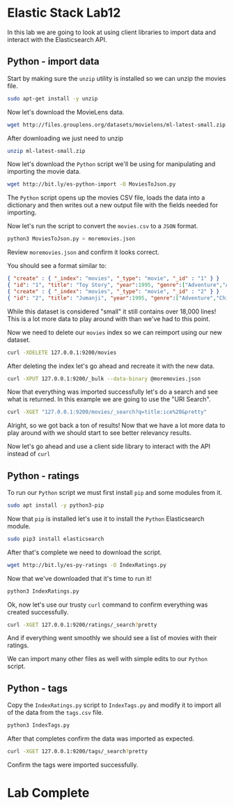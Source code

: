 # Elastic Stack Lab12

In this lab we are going to look at using client libraries to import data and interact with the Elasticsearch API.

## Python - import data
Start by making sure the `unzip` utility is installed so we can unzip the movies file. 

```bash
sudo apt-get install -y unzip 
```

Now let's download the MovieLens data. 
```bash
wget http://files.grouplens.org/datasets/movielens/ml-latest-small.zip
```

After downloading we just need to unzip 
```bash
unzip ml-latest-small.zip 
```

Now let's download the `Python` script we'll be using for manipulating and importing the movie data. 
```bash
wget http://bit.ly/es-python-import -O MoviesToJson.py
```

The `Python` script opens up the movies CSV file, loads the data into a dictionary and then writes out a new output file with the fields needed for importing. 

Now let's run the script to convert the `movies.csv` to a `JSON` format. 
```bash
python3 MoviesToJson.py > moremovies.json
```

Review `moremovies.json` and confirm it looks correct. 

You should see a format similar to: 
```json
{ "create" : { "_index": "movies", "_type": "movie", "_id" : "1" } }
{ "id": "1", "title": "Toy Story", "year":1995, "genre":["Adventure","Animation","Children","Comedy","Fantasy"] }
{ "create" : { "_index": "movies", "_type": "movie", "_id" : "2" } }
{ "id": "2", "title": "Jumanji", "year":1995, "genre":["Adventure","Children","Fantasy"] }
```

While this dataset is considered "small" it still contains over 18,000 lines!   This is a lot more data to play around with than we've had to this point. 

Now we need to delete our `movies` index so we can reimport using our new dataset. 

```bash
curl -XDELETE 127.0.0.1:9200/movies
```

After deleting the index let's go ahead and recreate it with the new data.

```bash
curl -XPUT 127.0.0.1:9200/_bulk --data-binary @moremovies.json
```

Now that everything was imported successfully let's do a search and see what is returned.  In this example we are going to use the "URI Search". 

```bash
curl -XGET "127.0.0.1:9200/movies/_search?q=title:ice%20&pretty"
```

Alright, so we got back a ton of results!  Now that we have a lot more data to play around with we should start to see better relevancy results.

Now let's go ahead and use a client side library to interact with the API instead of  `curl`

## Python - ratings 
To run our `Python` script we must first install `pip` and some modules from it. 

```bash
sudo apt install -y python3-pip
```

Now that `pip` is installed let's use it to install the `Python` Elasticsearch module.
```bash
sudo pip3 install elasticsearch 
```

After that's complete we need to download the script. 
```bash
wget http://bit.ly/es-py-ratings -O IndexRatings.py
```

Now that we've downloaded that it's time to run it! 

```bash
python3 IndexRatings.py
```

Ok, now let's use our trusty `curl` command to confirm everything was created successfully. 

```bash
curl -XGET 127.0.0.1:9200/ratings/_search?pretty
```

And if everything went smoothly we should see a list of movies with their ratings.

We can import many other files as well with simple edits to our `Python` script. 

## Python - tags 
Copy the `IndexRatings.py` script to `IndexTags.py` and modify it to import all of the data from the `tags.csv` file.

```bash
python3 IndexTags.py
```

After that completes confirm the data was imported as expected. 

```bash
curl -XGET 127.0.0.1:9200/tags/_search?pretty
```

Confirm the tags were imported successfully. 

# Lab Complete 